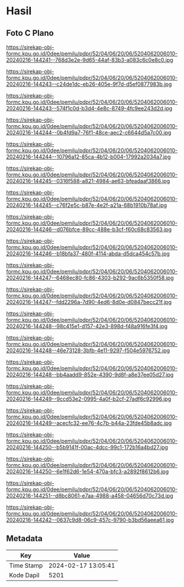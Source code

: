 # Hasil

## Foto C Plano

https://sirekap-obj-formc.kpu.go.id/0dee/pemilu/pdpr/52/04/06/20/06/5204062006010-20240216-144241--768d3e2e-9d65-44af-83b3-a083c6c0e8c0.jpg

https://sirekap-obj-formc.kpu.go.id/0dee/pemilu/pdpr/52/04/06/20/06/5204062006010-20240216-144243--c24de1dc-eb26-405e-9f7d-d5ef0877983b.jpg

https://sirekap-obj-formc.kpu.go.id/0dee/pemilu/pdpr/52/04/06/20/06/5204062006010-20240216-144243--574f1c0d-b3d4-4e8c-8749-4fc9ee243d2d.jpg

https://sirekap-obj-formc.kpu.go.id/0dee/pemilu/pdpr/52/04/06/20/06/5204062006010-20240216-144244--0b4fd9a7-76f1-48ce-aec2-c6644d5a7c00.jpg

https://sirekap-obj-formc.kpu.go.id/0dee/pemilu/pdpr/52/04/06/20/06/5204062006010-20240216-144244--10796a12-85ca-4b12-b004-17992a2034a7.jpg

https://sirekap-obj-formc.kpu.go.id/0dee/pemilu/pdpr/52/04/06/20/06/5204062006010-20240216-144245--0316f588-a821-4984-ae63-bfeadaaf3866.jpg

https://sirekap-obj-formc.kpu.go.id/0dee/pemilu/pdpr/52/04/06/20/06/5204062006010-20240216-144245--c76f2e5c-b87e-4e2f-a21a-68b1910b78af.jpg

https://sirekap-obj-formc.kpu.go.id/0dee/pemilu/pdpr/52/04/06/20/06/5204062006010-20240216-144246--d076bfce-89cc-488e-b3cf-f60c68c83563.jpg

https://sirekap-obj-formc.kpu.go.id/0dee/pemilu/pdpr/52/04/06/20/06/5204062006010-20240216-144246--b18bfa37-480f-4114-abda-d5dca454c57b.jpg

https://sirekap-obj-formc.kpu.go.id/0dee/pemilu/pdpr/52/04/06/20/06/5204062006010-20240216-144247--6468ec80-fc86-4303-b292-9ac6b5350f58.jpg

https://sirekap-obj-formc.kpu.go.id/0dee/pemilu/pdpr/52/04/06/20/06/5204062006010-20240216-144247--fdd2296a-7d90-4ed6-8d0e-d0847becc21f.jpg

https://sirekap-obj-formc.kpu.go.id/0dee/pemilu/pdpr/52/04/06/20/06/5204062006010-20240216-144248--98c415e1-d157-42e3-898d-f48a916fe3f4.jpg

https://sirekap-obj-formc.kpu.go.id/0dee/pemilu/pdpr/52/04/06/20/06/5204062006010-20240216-144248--46e73128-3bfb-4e11-9297-f504e5976752.jpg

https://sirekap-obj-formc.kpu.go.id/0dee/pemilu/pdpr/52/04/06/20/06/5204062006010-20240216-144248--bb4aadd9-852e-4390-9d8f-a8e37ee05d27.jpg

https://sirekap-obj-formc.kpu.go.id/0dee/pemilu/pdpr/52/04/06/20/06/5204062006010-20240216-144249--9ccd53e2-0995-4a0f-b2cf-27adf6c92996.jpg

https://sirekap-obj-formc.kpu.go.id/0dee/pemilu/pdpr/52/04/06/20/06/5204062006010-20240216-144249--acecfc32-ee76-4c7b-b44a-23fde45b8adc.jpg

https://sirekap-obj-formc.kpu.go.id/0dee/pemilu/pdpr/52/04/06/20/06/5204062006010-20240216-144250--b5b9141f-00ac-4dcc-99c1-172b16a4bd27.jpg

https://sirekap-obj-formc.kpu.go.id/0dee/pemilu/pdpr/52/04/06/20/06/5204062006010-20240216-144250--6e1f62d6-1e54-470a-bfc3-a2892f8612b6.jpg

https://sirekap-obj-formc.kpu.go.id/0dee/pemilu/pdpr/52/04/06/20/06/5204062006010-20240216-144251--d8bc8061-e7aa-4988-a458-04656d70c73d.jpg

https://sirekap-obj-formc.kpu.go.id/0dee/pemilu/pdpr/52/04/06/20/06/5204062006010-20240216-144242--0637c9d8-06c9-457c-9790-b3bd56aeea61.jpg


## Metadata

| Key        | Value               |
| ---------- | ------------------- |
| Time Stamp | 2024-02-17 13:05:41 |
| Kode Dapil | 5201                |



